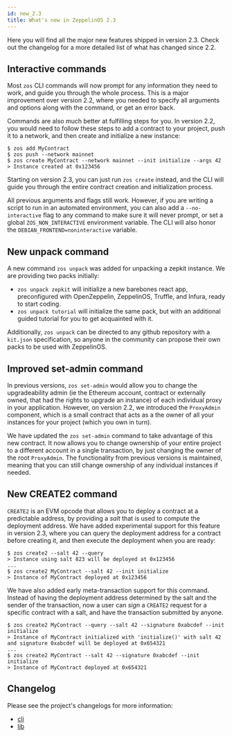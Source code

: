 ```yaml
---
id: new_2.3
title: What's new in ZeppelinOS 2.3
---
```


Here you will find all the major new features shipped in version 2.3. Check out the changelog for a more detailed list of what has changed since 2.2.

## Interactive commands

Most `zos` CLI commands will now prompt for any information they need to work, and guide you through the whole process. This is a major improvement over version 2.2, where you needed to specify all arguments and options along with the command, or get an error back.

Commands are also much better at fulfilling steps for you. In version 2.2, you would need to follow these steps to add a contract to your project, push it to a network, and then create and initialize a new instance:

```
$ zos add MyContract
$ zos push --network mainnet
$ zos create MyContract --network mainnet --init initialize --args 42
> Instance created at 0x123456
```

Starting on version 2.3, you can just run `zos create` instead, and the CLI will guide you through the entire contract creation and initialization process.

All previous arguments and flags still work. However, if you are writing a script to run in an automated environment, you can also add a `--no-interactive` flag to any command to make sure it will never prompt, or set a global `ZOS_NON_INTERACTIVE` environment variable. The CLI will also honor the `DEBIAN_FRONTEND=noninteractive` variable.

## New unpack command

A new command `zos unpack` was added for unpacking a zepkit instance. We are providing two packs initially: 
- `zos unpack zepkit` will initialize a new barebones react app, preconfigured with OpenZeppelin, ZeppelinOS, Truffle, and Infura, ready to start coding.
- `zos unpack tutorial` will initialize the same pack, but with an additional guided tutorial for you to get acquainted with it.

Additionally, `zos unpack` can be directed to any github repository with a `kit.json` specification, so anyone in the community can propose their own packs to be used with ZeppelinOS.

## Improved set-admin command

In previous versions, `zos set-admin` would allow you to change the upgradeability admin (ie the Ethereum account, contract or externally owned, that had the rights to upgrade an instance) of each individual proxy in your application. However, on version 2.2, we introduced the `ProxyAdmin` component, which is a small contract that acts as a the owner of all your instances for your project (which you own in turn).

We have updated the `zos set-admin` command to take advantage of this new contract. It now allows you to change ownership of your entire project to a different account in a single transaction, by just changing the owner of the root `ProxyAdmin`. The functionality from previous versions is maintained, meaning that you can still change ownership of any individual instances if needed.

## New CREATE2 command

`CREATE2` is an EVM opcode that allows you to deploy a contract at a predictable address, by providing a _salt_ that is used to compute the deployment address. We have added experimental support for this feature in version 2.3, where you can query the deployment address for a contract before creating it, and then execute the deployment when you are ready:

```
$ zos create2 --salt 42 --query
> Instance using salt 823 will be deployed at 0x123456
...
$ zos create2 MyContract --salt 42 --init initialize
> Instance of MyContract deployed at 0x123456
```

We have also added early meta-transaction support for this command. Instead of having the deployment address determined by the salt and the sender of the transaction, now a user can _sign_ a `CREATE2` request for a specific contract with a salt, and have the transaction submitted by anyone.

```
$ zos create2 MyContract --query --salt 42 --signature 0xabcdef --init initialize
> Instance of MyContract initialized with 'initialize()' with salt 42 and signature 0xabcdef will be deployed at 0x654321
...
$ zos create2 MyContract --salt 42 --signature 0xabcdef --init initialize
> Instance of MyContract deployed at 0x654321
```

## Changelog

Please see the project's changelogs for more information:
- [cli](https://github.com/zeppelinos/zos/blob/release/2.3/packages/cli/changelog.md)
- [lib](https://github.com/zeppelinos/zos/blob/release/2.3/packages/lib/changelog.md)
